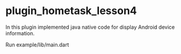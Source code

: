 # plugin_hometask_lesson4


In this plugin implemented java native code for display Android device information.



Run example/lib/main.dart
